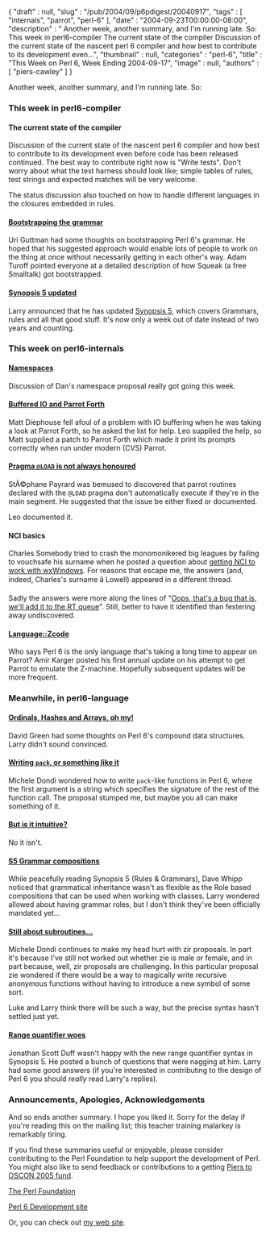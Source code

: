 {
   "draft" : null,
   "slug" : "/pub/2004/09/p6pdigest/20040917",
   "tags" : [
      "internals",
      "parrot",
      "perl-6"
   ],
   "date" : "2004-09-23T00:00:00-08:00",
   "description" : " Another week, another summary, and I'm running late. So: This week in perl6-compiler The current state of the compiler Discussion of the current state of the nascent perl 6 compiler and how best to contribute to its development even...",
   "thumbnail" : null,
   "categories" : "perl-6",
   "title" : "This Week on Perl 6, Week Ending 2004-09-17",
   "image" : null,
   "authors" : [
      "piers-cawley"
   ]
}





Another week, another summary, and I'm running late. So:

### This week in perl6-compiler

#### The current state of the compiler

Discussion of the current state of the nascent perl 6 compiler and how
best to contribute to its development even before code has been released
continued. The best way to contribute right now is "Write tests". Don't
worry about what the test harness should look like; simple tables of
rules, test strings and expected matches will be very welcome.

The status discussion also touched on how to handle different languages
in the closures embedded in rules.

#### [Bootstrapping the grammar](http://groups.google.com/groups?threadm=x7u0u0yfpr.fsf@mail.sysarch.com)

Uri Guttman had some thoughts on bootstrapping Perl 6's grammar. He
hoped that his suggested approach would enable lots of people to work on
the thing at once without necessarily getting in each other's way. Adam
Turoff pointed everyone at a detailed description of how Squeak (a free
Smalltalk) got bootstrapped.

#### [Synopsis 5 updated](http://groups.google.com/groups?threadm=20040915062208.GA22692@wall.org)

Larry announced that he has updated [Synopsis
5](http://dev.perl.org/perl6/synopsis/S05.html), which covers Grammars,
rules and all that good stuff. It's now only a week out of date instead
of two years and counting.

### This week on perl6-internals

#### [Namespaces](http://groups.google.com/groups?threadm=a06110405bd636771e587@%5B10.0.1.2%5D)

Discussion of Dan's namespace proposal really got going this week.

#### [Buffered IO and Parrot Forth](http://groups.google.com/groups?threadm=198c873804091021003cd8d12e@mail.gmail.com)

Matt Diephouse fell afoul of a problem with IO buffering when he was
taking a look at Parrot Forth, so he asked the list for help. Leo
supplied the help, so Matt supplied a patch to Parrot Forth which made
it print its prompts correctly when run under modern (CVS) Parrot.

#### [Pragma `@LOAD` is not always honoured](http://groups.google.com/groups?threadm=20040913003027.GA29524@stefp.dyndns.org)

StÃ©phane Payrard was bemused to discovered that parrot routines declared
with the `@LOAD` pragma don't automatically execute if they're in the
main segment. He suggested that the issue be either fixed or documented.

Leo documented it.

#### NCI basics

Charles Somebody tried to crash the monomonikered big leagues by failing
to vouchsafe his surname when he posted a question about [getting NCI to
work with
wxWindows](http://groups.google.com/groups?threadm=20040915082722.C5B2F17856F@mail.t0c.de).
For reasons that escape me, the answers (and, indeed, Charles's surname
â Lowell) appeared in a different thread.

Sadly the answers were more along the lines of "[Oops, that's a bug that
is, we'll add it to the RT
queue](http://groups.google.com/groups?threadm=200409151417.48823.parrot@jensbeimsurfen.de)".
Still, better to have it identified than festering away undiscovered.

#### [Language::Zcode](http://groups.google.com/groups?threadm=20040915044057.68837.qmail@web40702.mail.yahoo.com)

Who says Perl 6 is the only language that's taking a long time to appear
on Parrot? Amir Karger posted his first annual update on his attempt to
get Parrot to emulate the Z-machine. Hopefully subsequent updates will
be more frequent.

### Meanwhile, in perl6-language

#### [Ordinals, Hashes and Arrays, oh my!](http://groups.google.com/groups?threadm=plato-A8E818.17472910092004@x6.develooper.com)

David Green had some thoughts on Perl 6's compound data structures.
Larry didn't sound convinced.

#### [Writing `pack`, or something like it](http://groups.google.com/groups?threadm=Pine.LNX.4.58.0409141202210.23717@q.pcteor1.mi.infn.it)

Michele Dondi wondered how to write `pack`-like functions in Perl 6,
where the first argument is a string which specifies the signature of
the rest of the function call. The proposal stumped me, but maybe you
all can make something of it.

#### [But is it intuitive?](http://groups.google.com/groups?threadm=4146E6D7.1020102@Yahoo.com)

No it isn't.

#### [S5 Grammar compositions](http://groups.google.com/groups?threadm=20040915175111.10763.qmail@lists.develooper.com)

While peacefully reading Synopsis 5 (Rules & Grammars), Dave Whipp
noticed that grammatical inheritance wasn't as flexible as the Role
based compositions that can be used when working with classes. Larry
wondered allowed about having grammar roles, but I don't think they've
been officially mandated yet...

#### [Still about subroutines...](http://groups.google.com/groups?threadm=Pine.LNX.4.58.0409161635210.24252@leia.pcteor1.mi.infn.it)

Michele Dondi continues to make my head hurt with zir proposals. In part
it's because I've still not worked out whether zie is male or female,
and in part because, well, zir proposals are challenging. In this
particular proposal zie wondered if there would be a way to magically
write recursive anonymous functions without having to introduce a new
symbol of some sort.

Luke and Larry think there will be such a way, but the precise syntax
hasn't settled just yet.

#### [Range quantifier woes](http://groups.google.com/groups?threadm=20040917145714.GB9174@pobox.com)

Jonathan Scott Duff wasn't happy with the new range quantifier syntax in
Synopsis 5. He posted a bunch of questions that were nagging at him.
Larry had some good answers (if you're interested in contributing to the
design of Perl 6 you should *really* read Larry's replies).

### Announcements, Apologies, Acknowledgements

And so ends another summary. I hope you liked it. Sorry for the delay if
you're reading this on the mailing list; this teacher training malarkey
is remarkably tiring.

If you find these summaries useful or enjoyable, please consider
contributing to the Perl Foundation to help support the development of
Perl. You might also like to send feedback or contributions to a getting
[Piers to OSCON 2005 fund](mailto:pdcawley@bofh.org.uk).

[The Perl Foundation](http://donate.perl-foundation.org/)

[Perl 6 Development site](http://dev.perl.org/perl6/)

Or, you can check out [my web site](http://www.bofh.org.uk/).


